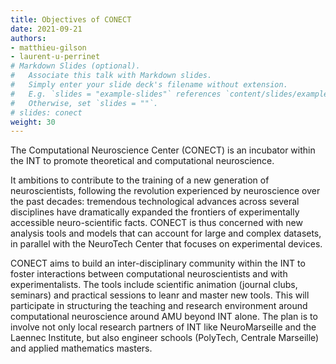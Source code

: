 ```yaml
---
title: Objectives of CONECT
date: 2021-09-21
authors:
- matthieu-gilson
- laurent-u-perrinet
# Markdown Slides (optional).
#   Associate this talk with Markdown slides.
#   Simply enter your slide deck's filename without extension.
#   E.g. `slides = "example-slides"` references `content/slides/example-slides.md`.
#   Otherwise, set `slides = ""`.
# slides: conect
weight: 30
---
```


The Computational Neuroscience Center (CONECT) is an incubator within the INT to promote theoretical and computational neuroscience. 
<!--more-->
It ambitions to contribute to the training of a new generation of neuroscientists, following the revolution experienced by neuroscience over the past decades: tremendous technological advances across several disciplines have dramatically expanded the frontiers of experimentally accessible neuro-scientific facts. CONECT is thus concerned with new analysis tools and models that can account for large and complex datasets, in parallel with the NeuroTech Center that focuses on experimental devices.

CONECT aims to build an inter-disciplinary community within the INT to foster interactions between computational neuroscientists and with experimentalists. The tools include scientific animation (journal clubs, seminars) and practical sessions to leanr and master new tools. This will participate in structuring the teaching and research environment around computational neuroscience around AMU beyond INT alone. The plan is to involve not only local research partners of INT like NeuroMarseille and the Laennec Institute, but also engineer schools (PolyTech, Centrale Marseille) and applied mathematics masters.